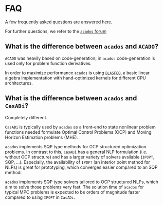# FAQ

A few frequently asked questions are answered here.

For further questions, we refer to the [`acados` forum](https://discourse.acados.org/)

## What is the difference between `acados` and `ACADO`?

`ACADO` was heavily based on code-generation, in `acados` code-generation
is used only for problem function derivatives.

In order to maximize performance `acados` is using [`BLASFEO`](https://blasfeo.syscop.de/), a basic linear algebra implementation with hand-optimized kernels for different CPU architectures.


## What is the difference between `acados` and `CasADi`?
Completely different.

`CasADi` is typically used by `acados` as a front-end to state nonlinear problem functions needed formulate Optimal Control Problems (OCP) and Moving Horizon Estimation problems (MHE).

`acados` implements SQP type methods for OCP structured optimization problems.
In contrast to this, `CasADi` has a general NLP formulation (i.e. without OCP structure) and has a larger variety of solvers available (`IPOPT`, SQP, ...).
Especially, the availability of `IPOPT` (an interior point method for NLPs) is great for prototyping, which converges easier compared to an SQP method.

`acados` implements SQP type solvers tailored to OCP structured NLPs, which aim to solve those problems very fast.
The solution time of `acados` for typical MPC problems is expected to be orders of magnitude faster compared to using `IPOPT` in `CasADi`.